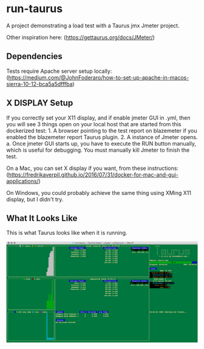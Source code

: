 # run-taurus

A project demonstrating a load test with a Taurus jmx Jmeter project.

Other inspiration here:  (https://gettaurus.org/docs/JMeter/)

## Dependencies

Tests require Apache server setup locally: (https://medium.com/@JohnFoderaro/how-to-set-up-apache-in-macos-sierra-10-12-bca5a5dfffba)

## X DISPLAY Setup

If you correctly set your X11 display, and if enable jmeter GUI in .yml, then you will see 3 things open 
on your local host that are started from this dockerized test:
    1. A browser pointing to the test report on blazemeter if you enabled the blazemeter report Taurus plugin.
    2. A instance of Jmeter opens.
       a. Once jmeter GUI starts up, you have to execute the RUN button manually, which is useful for debugging.  You 
          must manually kill Jmeter to finish the test.

On a Mac, you can set X display if you want, from these instructions:  (https://fredrikaverpil.github.io/2016/07/31/docker-for-mac-and-gui-applications/)

On Windows, you could probably achieve the same thing using XMing X11 display, but I didn't try.


## What It Looks Like

This is what Taurus looks like when it is running.

![Screenshot](taurus_running.png)
